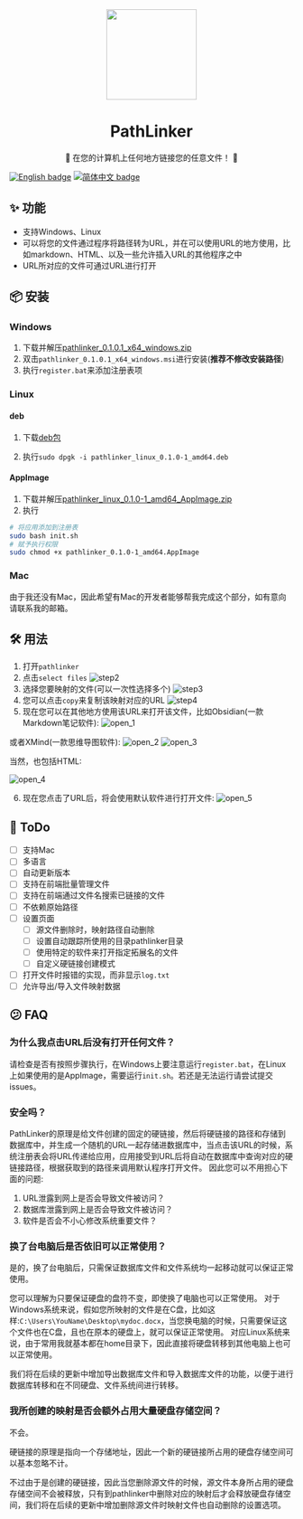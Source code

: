 <div align="center">
  <img width="160" src="./src-tauri/icons/icon.png" />
  <h1>PathLinker</h1>
  <p>🔗 在您的计算机上任何地方链接您的任意文件！ 🔗</p>
</div>

[![English badge](https://img.shields.io/badge/%E8%8B%B1%E6%96%87-English-blue)](./README.md)
[![简体中文 badge](https://img.shields.io/badge/%E7%AE%80%E4%BD%93%E4%B8%AD%E6%96%87-Simplified%20Chinese-blue)](./README_CN.md)

## ✨ 功能
- 支持Windows、Linux
- 可以将您的文件通过程序将路径转为URL，并在可以使用URL的地方使用，比如markdown、HTML、以及一些允许插入URL的其他程序之中
- URL所对应的文件可通过URL进行打开
## 📦 安装
### Windows
1. 下载并解压[pathlinker_0.1.0.1_x64_windows.zip](https://github.com/JeseKi/PathLinker/releases/download/preview/pathlinker_0.1.0.1_x64_windows.zip)
2. 双击`pathlinker_0.1.0.1_x64_windows.msi`进行安装(**推荐不修改安装路径**)
3. 执行`register.bat`来添加注册表项

### Linux
#### deb
1. 下载[deb包](https://github.com/JeseKi/PathLinker/releases/download/preview/pathlinker_linux_0.1.0-1_amd64_AppImage.zip)

2. 执行`sudo dpgk -i pathlinker_linux_0.1.0-1_amd64.deb`
#### AppImage
1. 下载并解压[pathlinker_linux_0.1.0-1_amd64_AppImage.zip](https://github.com/JeseKi/PathLinker/releases/download/preview/pathlinker_linux_0.1.0-1_amd64_AppImage.zip)
2. 执行
```bash
# 将应用添加到注册表
sudo bash init.sh
# 赋予执行权限
sudo chmod +x pathlinker_0.1.0-1_amd64.AppImage
```

### Mac
由于我还没有Mac，因此希望有Mac的开发者能够帮我完成这个部分，如有意向请联系我的邮箱。
## 🛠️ 用法
1. 打开`pathlinker`
2. 点击`select files`
![step2](README/step2.png)
3. 选择您要映射的文件(可以一次性选择多个)
![step3](README/step3.png)
4. 您可以点击`copy`来复制该映射对应的URL
![step4](README/step4.png)
5. 现在您可以在其他地方使用该URL来打开该文件，比如Obsidian(一款Markdown笔记软件):
![open_1](README/open_1.png)

或者XMind(一款思维导图软件):
![open_2](README/open_2.png)
![open_3](README/open_3.png)

当然，也包括HTML:

![open_4](README/open_4.png)

6. 现在您点击了URL后，将会使用默认软件进行打开文件:
![open_5](README/open_5.png)

## 📝 ToDo
- [ ] 支持Mac
- [ ] 多语言
- [ ] 自动更新版本
- [ ] 支持在前端批量管理文件
- [ ] 支持在前端通过文件名搜索已链接的文件
- [ ] 不依赖原始路径
- [ ] 设置页面
  - [ ] 源文件删除时，映射路径自动删除
  - [ ] 设置自动跟踪所使用的目录pathlinker目录
  - [ ] 使用特定的软件来打开指定拓展名的文件
  - [ ] 自定义硬链接创建模式
- [ ] 打开文件时报错的实现，而非显示`log.txt`
- [ ] 允许导出/导入文件映射数据

## 😕 FAQ

### 为什么我点击URL后没有打开任何文件？
请检查是否有按照步骤执行，在Windows上要注意运行`register.bat`，在Linux上如果使用的是AppImage，需要运行`init.sh`。若还是无法运行请尝试提交issues。

### 安全吗？
PathLinker的原理是给文件创建的固定的硬链接，然后将硬链接的路径和存储到数据库中，并生成一个随机的URL一起存储进数据库中，当点击该URL的时候，系统注册表会将URL传递给应用，应用接受到URL后将自动在数据库中查询对应的硬链接路径，根据获取到的路径来调用默认程序打开文件。
因此您可以不用担心下面的问题:
1. URL泄露到网上是否会导致文件被访问？
2. 数据库泄露到网上是否会导致文件被访问？
3. 软件是否会不小心修改系统重要文件？

### 换了台电脑后是否依旧可以正常使用？
是的，换了台电脑后，只需保证数据库文件和文件系统均一起移动就可以保证正常使用。

您可以理解为只要保证硬盘的盘符不变，即使换了电脑也可以正常使用。
对于Windows系统来说，假如您所映射的文件是在C盘，比如这样:`C:\Users\YouName\Desktop\mydoc.docx`，当您换电脑的时候，只需要保证这个文件也在C盘，且也在原本的硬盘上，就可以保证正常使用。
对应Linux系统来说，由于常用我就基本都在home目录下，因此直接将硬盘转移到其他电脑上也可以正常使用。

我们将在后续的更新中增加导出数据库文件和导入数据库文件的功能，以便于进行数据库转移和在不同硬盘、文件系统间进行转移。

### 我所创建的映射是否会额外占用大量硬盘存储空间？
不会。

硬链接的原理是指向一个存储地址，因此一个新的硬链接所占用的硬盘存储空间可以基本忽略不计。

不过由于是创建的硬链接，因此当您删除源文件的时候，源文件本身所占用的硬盘存储空间不会被释放，只有到pathlinker中删除对应的映射后才会释放硬盘存储空间，我们将在后续的更新中增加删除源文件时映射文件也自动删除的设置选项。